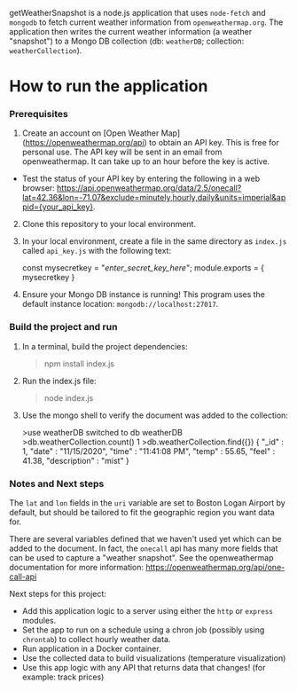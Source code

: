 getWeatherSnapshot is a node.js application that uses `node-fetch` and `mongodb` to fetch current weather information from `openweathermap.org`.
The application then writes the current weather information (a weather "snapshot") to a Mongo DB collection (db: `weatherDB`; collection: `weatherCollection`).

# How to run the application

### Prerequisites

1. Create an account on [Open Weather Map] (https://openweathermap.org/api) to obtain an API key. This is free for personal use. The API key will be sent in an email from openweathermap. It can take up to an hour before the key is active.

- Test the status of your API key by entering the following in a web browser: https://api.openweathermap.org/data/2.5/onecall?lat=42.36&lon=-71.07&exclude=minutely,hourly,daily&units=imperial&appid={your_api_key}.

2. Clone this repository to your local environment.
3. In your local environment, create a file in the same directory as `index.js` called `api_key.js` with the following text:

   const mysecretkey = "<i>enter_secret_key_here</i>";
   module.exports = { mysecretkey }

4. Ensure your Mongo DB instance is running! This program uses the default instance location: `mongodb://localhost:27017`.

### Build the project and run

1. In a terminal, build the project dependencies:

   > npm install index.js

2. Run the index.js file:

   > node index.js

3. Use the mongo shell to verify the document was added to the collection:

   &gt;use weatherDB
   switched to db weatherDB
   &gt;db.weatherCollection.count()
   1
   &gt;db.weatherCollection.find({})
   { "\_id" : 1, "date" : "11/15/2020", "time" : "11:41:08 PM", "temp" : 55.65, "feel" : 41.38, "description" : "mist" }

### Notes and Next steps

The `lat` and `lon` fields in the `uri` variable are set to Boston Logan Airport by default, but should be tailored to fit the geographic region you want data for.

There are several variables defined that we haven't used yet which can be added to the document. In fact, the `onecall` api has many more fields that can be used to capture a "weather snapshot".
See the openweathermap documentation for more information: https://openweathermap.org/api/one-call-api

Next steps for this project:

- Add this application logic to a server using either the `http` or `express` modules.
- Set the app to run on a schedule using a chron job (possibly using `chrontab`) to collect hourly weather data.
- Run application in a Docker container.
- Use the collected data to build visualizations (temperature visualization)
- Use this app logic with any API that returns data that changes! (for example: track prices)
